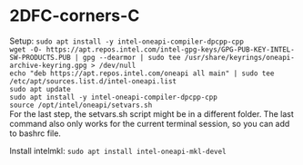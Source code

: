 # 2DFC-corners-C

Setup: 
```sudo apt install -y intel-oneapi-compiler-dpcpp-cpp```  
```wget -O- https://apt.repos.intel.com/intel-gpg-keys/GPG-PUB-KEY-INTEL-SW-PRODUCTS.PUB | gpg --dearmor | sudo tee /usr/share/keyrings/oneapi-archive-keyring.gpg > /dev/null```  
```echo "deb https://apt.repos.intel.com/oneapi all main" | sudo tee /etc/apt/sources.list.d/intel-oneapi.list```  
```sudo apt update```  
```sudo apt install -y intel-oneapi-compiler-dpcpp-cpp```  
```source /opt/intel/oneapi/setvars.sh ```  
For the last step, the setvars.sh script might be in a different folder. The last command also only works for the current terminal session, so you can add to bashrc file.

Install intelmkl:
```sudo apt install intel-oneapi-mkl-devel```
